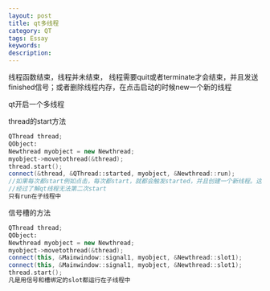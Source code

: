 ```yaml
---
layout: post
title: qt多线程
category: QT
tags: Essay
keywords: 
description: 
---
```


线程函数结束，线程并未结束， 线程需要quit或者terminate才会结束，并且发送finished信号；或者删除线程内存，在点击启动的时候new一个新的线程

qt开启一个多线程

thread的start方法

```cpp
QThread thread;
QObject:
Newthread myobject = new Newthread;
myobject->movetothread(&thread);
thread.start();
connect(&thread, &QThread::started, myobject, &Newthread::run);
//如果每次都start例如点击，每次都start，就都会触发started，并且创建一个新线程。这样会导致quit和wait的时候出错。好像会一直等待。
//经过了解qt线程无法第二次start
只有run在子线程中
```

信号槽的方法

```cpp
QThread thread;
QObject:
Newthread myobject = new Newthread;
myobject->movetothread(&thread);
connect(this, &Mainwindow::signal1, myobject, &Newthread::slot1);
connect(this, &Mainwindow::signal1, myobject, &Newthread::slot1);
thread.start();
凡是用信号和槽绑定的slot都运行在子线程中
```

